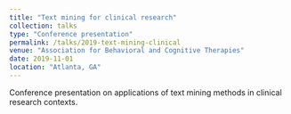 ```yaml
---
title: "Text mining for clinical research"
collection: talks
type: "Conference presentation"
permalink: /talks/2019-text-mining-clinical
venue: "Association for Behavioral and Cognitive Therapies"
date: 2019-11-01
location: "Atlanta, GA"
---
```


Conference presentation on applications of text mining methods in clinical research contexts.